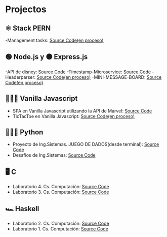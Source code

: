 # Projectos

## ⚛️ Stack PERN

-Management tasks: <a href="https://github.com/Alanoterohs/managment-task">Source Code(en proceso)</a>

## 🟢 Node.js y ⚫ Express.js

-API de disney: <a href="https://github.com/Alanoterohs/api-node-disney">Source Code</a>
-Timestamp-Microservice: <a href="https://github.com/Alanoterohs/Timestamp-Microservice">Source Code</a>
-Headerparser: <a href="https://github.com/Alanoterohs/project-headerparser">Source Code(en proceso)</a>
-MINI-MESSAGE-BOARD: <a href="https://github.com/Alanoterohs/express-MINI-MESSAGE-BOARD">Source Code(en proceso)</a>

## 👨‍💻🤪 Vanilla Javascript

-  SPA en Vanilla Javascript utilizando la API de Marvel: <a href="https://github.com/Alanoterohs/apiMarvel-js">Source Code</a>
-  TicTacToe en Vanilla Javascript: <a href="https://github.com/Alanoterohs/Tic-Tac-Toe_VanillaJs">Source Code(en proceso)</a>

## 👨‍💻🐍 Python

- Proyecto de Ing.Sistemas. JUEGO DE DADOS(desde terminal): <a href="https://github.com/Alanoterohs/proyecto1_game">Source Code</a>
- Desafios de Ing.Sistemas: <a href="https://github.com/Alanoterohs/Algoritmos1_Ing.Sistemas">Source Code</a>

## 🖥 C 

- Laboratorio 4. Cs. Computación: <a href="https://github.com/Alanoterohs/project-2-C">Source Code</a>
- Laboratorio 3. Cs. Computación: <a href="https://github.com/Alanoterohs/Project-1-C">Source Code</a>

## 🏎 Haskell

- Laboratorio 2. Cs. Computación: <a href="https://github.com/Alanoterohs/Project-2-Haskell">Source Code</a>
- Laboratorio 1. Cs. Computación: <a href="https://github.com/Alanoterohs/Project-1-Haskell">Source Code</a>
